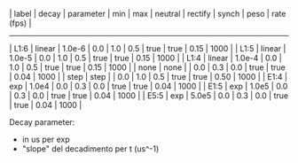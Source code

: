 | label | decay  | parameter | min | max | neutral | rectify | synch | peso | rate (fps) |
--------- --------------------------------------------------------------------------------
| L1:6  | linear |   1.0e-6  | 0.0 | 1.0 |   0.5   |  true   | true  | 0.15 |    1000    |
| L1:5  | linear |   1.0e-5  | 0.0 | 1.0 |   0.5   |  true   | true  | 0.15 |    1000    |
| L1:4  | linear |   1.0e-4  | 0.0 | 1.0 |   0.5   |  true   | true  | 0.15 |    1000    |
| none  | none   |           | 0.0 | 0.3 |   0.0   |  true   | true  | 0.04 |    1000    |
| step  | step   |           | 0.0 | 1.0 |   0.5   |  true   | true  | 0.50 |    1000    |
| E1:4  | exp    |   1.0e4   | 0.0 | 0.3 |   0.0   |  true   | true  | 0.04 |    1000    |
| E1:5  | exp    |   1.0e5   | 0.0 | 0.3 |   0.0   |  true   | true  | 0.04 |    1000    |
| E5:5  | exp    |   5.0e5   | 0.0 | 0.3 |   0.0   |  true   | true  | 0.04 |    1000    |

Decay parameter: 
* in us per exp
* "slope" del decadimento per t (us^-1) 
